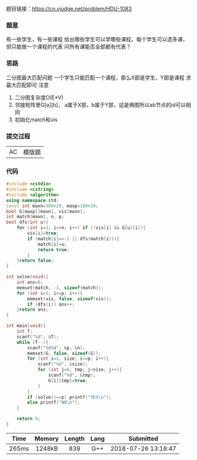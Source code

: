 题目链接：<https://cn.vjudge.net/problem/HDU-1083>

### 题意
有一些学生，有一些课程
给出哪些学生可以学哪些课程，每个学生可以选多课，但只能做一个课程的代表
问所有课能否全部都有代表？

### 思路
二分图最大匹配问题
一个学生只能匹配一个课程，那么X部是学生，Y部是课程
求最大匹配即可
注意
1. 二分图复杂度O(E*V)
2. 邻接矩阵里G[a][b]， a属于X部，b属于Y部，这是俩图所以ab节点的id可以相同
3. 初始化match和vis

### 提交过程
|||
:-|:-
AC|模版题

### 代码
```cpp
#include <cstdio>
#include <cstring>
#include <algorithm>
using namespace std;
const int maxn=300+20, maxp=100+20;
bool G[maxp][maxn], vis[maxn];
int match[maxn], n, p;
bool dfs(int u){
	for (int i=1; i<=n; i++) if (!vis[i] && G[u][i]){
		vis[i]=true;
		if (match[i]==-1 || dfs(match[i])){
			match[i]=u;
			return true;
		}
	}return false;
}

int solve(void){
	int ans=0;
	memset(match, -1, sizeof(match));
	for (int i=1; i<=p; i++){
		memset(vis, false, sizeof(vis));
		if (dfs(i)) ans++;
	}return ans;
}

int main(void){
	int T;
	scanf("%d", &T);
	while (T--){
		scanf("%d%d", &p, &n);
		memset(G, false, sizeof(G));
		for (int i=1, size; i<=p; i++){
			scanf("%d", &size);
			for (int j=0, tmp; j<size; j++){
				scanf("%d", &tmp);
				G[i][tmp]=true;
			}
		}
		if (solve()==p) printf("YES\n");
		else printf("NO\n");
	}

	return 0;
}
```

Time|Memory|Length|Lang|Submitted
:-:|:-:|:-:|:-:|:-:
265ms|1248kB|839|G++|2018-07-26 13:18:47